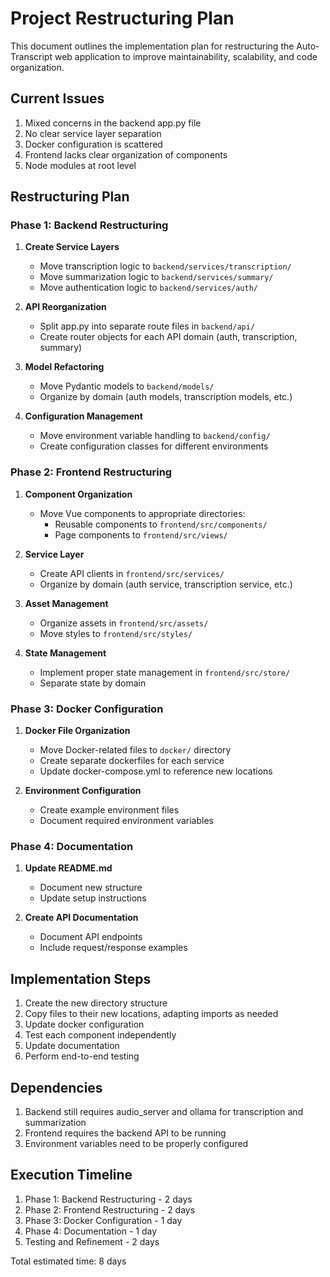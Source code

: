 # Project Restructuring Plan

This document outlines the implementation plan for restructuring the Auto-Transcript web application to improve maintainability, scalability, and code organization.

## Current Issues

1. Mixed concerns in the backend app.py file
2. No clear service layer separation
3. Docker configuration is scattered
4. Frontend lacks clear organization of components
5. Node modules at root level

## Restructuring Plan

### Phase 1: Backend Restructuring

1. **Create Service Layers**
   - Move transcription logic to `backend/services/transcription/`
   - Move summarization logic to `backend/services/summary/`
   - Move authentication logic to `backend/services/auth/`

2. **API Reorganization**
   - Split app.py into separate route files in `backend/api/`
   - Create router objects for each API domain (auth, transcription, summary)

3. **Model Refactoring**
   - Move Pydantic models to `backend/models/`
   - Organize by domain (auth models, transcription models, etc.)

4. **Configuration Management**
   - Move environment variable handling to `backend/config/`
   - Create configuration classes for different environments

### Phase 2: Frontend Restructuring

1. **Component Organization**
   - Move Vue components to appropriate directories:
     - Reusable components to `frontend/src/components/`
     - Page components to `frontend/src/views/`

2. **Service Layer**
   - Create API clients in `frontend/src/services/`
   - Organize by domain (auth service, transcription service, etc.)

3. **Asset Management**
   - Organize assets in `frontend/src/assets/`
   - Move styles to `frontend/src/styles/`

4. **State Management**
   - Implement proper state management in `frontend/src/store/`
   - Separate state by domain

### Phase 3: Docker Configuration

1. **Docker File Organization**
   - Move Docker-related files to `docker/` directory
   - Create separate dockerfiles for each service
   - Update docker-compose.yml to reference new locations

2. **Environment Configuration**
   - Create example environment files
   - Document required environment variables

### Phase 4: Documentation

1. **Update README.md**
   - Document new structure
   - Update setup instructions

2. **Create API Documentation**
   - Document API endpoints
   - Include request/response examples

## Implementation Steps

1. Create the new directory structure
2. Copy files to their new locations, adapting imports as needed
3. Update docker configuration
4. Test each component independently
5. Update documentation
6. Perform end-to-end testing

## Dependencies

1. Backend still requires audio_server and ollama for transcription and summarization
2. Frontend requires the backend API to be running
3. Environment variables need to be properly configured

## Execution Timeline

1. Phase 1: Backend Restructuring - 2 days
2. Phase 2: Frontend Restructuring - 2 days
3. Phase 3: Docker Configuration - 1 day
4. Phase 4: Documentation - 1 day
5. Testing and Refinement - 2 days

Total estimated time: 8 days